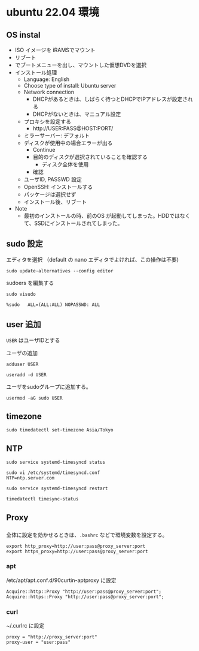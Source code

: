 # ubuntu 22.04 環境

## OS instal
- ISO イメージを iRAMSでマウント
- リブート
- <F12> でブートメニューを出し、マウントした仮想DVDを選択
- インストール処理
  - Language: English
  - Choose type of install: Ubuntu server
  - Network connection
    - DHCPがあるときは、しばらく待つとDHCPでIPアドレスが設定される
    - DHCPがないときは、マニュアル設定
  - プロキシを設定する
    - http://USER:PASS@HOST:PORT/ 
  - ミラーサーバー: デフォルト
  - ディスクが使用中の場合エラーが出る
    - Continue
    - 目的のディスクが選択されていることを確認する
      - ディスク全体を使用
    - 確認
  - ユーザID, PASSWD 設定
  - OpenSSH: インストールする
  - パッケージは選択せず
  - インストール後、リブート
- Note
  - 最初のインストールの時、前のOS が起動してしまった。HDDではなくて、SSDにインストールされてしまった。

## sudo 設定
エディタを選択 （default の nano エディタでよければ、この操作は不要)
```
sudo update-alternatives --config editor
```

sudoers を編集する
```
sudo visudo
```

```
%sudo   ALL=(ALL:ALL) NOPASSWD: ALL
```

## user 追加
`USER` はユーザIDとする

ユーザの追加
```sh:
adduser USER
```
```sh:
useradd -d USER
```

ユーザをsudoグループに追加する。
```sh:
usermod -aG sudo USER 
```

## timezone

```sh:
sudo timedatectl set-timezone Asia/Tokyo 
```

## NTP

```sh:
sudo service systemd-timesyncd status

sudo vi /etc/systemd/timesyncd.conf
NTP=ntp.server.com

sudo service systemd-timesyncd restart

timedatectl timesync-status
```

## Proxy

### 
全体に設定を効かせるときは、`.bashrc` などで環境変数を設定する。

```sh:.bashrc
export http_proxy=http://user:pass@proxy_server:port
export https_proxy=http://user:pass@proxy_server:port
```

### apt

/etc/apt/apt.conf.d/90curtin-aptproxy  に設定

```conf:/etc/apt/apt.conf.d/90curtin-aptproxy 
Acquire::http::Proxy "http://user:pass@proxy_server:port";
Acquire::https::Proxy "http://user:pass@proxy_server:port";
```

### curl

~/.curlrc に設定
```sh:.curlrc
proxy = "http://proxy_server:port"
proxy-user = "user:pass"
```
